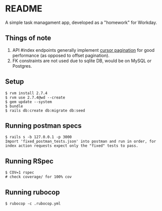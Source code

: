 # README
A simple task managament app, developed as a "homework" for Workday.

## Things of note
1. API #index endpoints generally implement [cursor pagination](https://jsonapi.org/profiles/ethanresnick/cursor-pagination/) for good performance (as opposed to offset pagination).
2. FK constraints are not used due to sqlite DB, would be on MySQL or Postgres.

## Setup
```
$ rvm install 2.7.4
$ rvm use 2.7.4@wd --create
$ gem update --system
$ bundle
$ rails db:create db:migrate db:seed
```

## Running postman specs
```
$ rails s -b 127.0.0.1 -p 3000
Import 'fixed_postman_tests.json' into postman and run in order, for index action requests expect only the "fixed" tests to pass.
```

## Running RSpec
```
$ COV=1 rspec
# check coverage/ for 100% cov
```

## Running rubocop
```
$ rubocop -c .rubocop.yml
```
